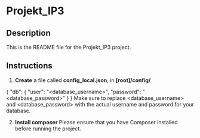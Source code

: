 # Projekt_IP3 
## Description
This is the README file for the Projekt_IP3 project.

## Instructions
1. **Create** a file called **config_local.json**, in **[root]/config/**


{
  "db": {
    "user": "<database_username>",
    "password": "<database_password>"
  }
}
Make sure to replace <database_username> and <database_password> with the actual username and password for your database.

2. **Install composer**
Please ensure that you have Composer installed before running the project.

